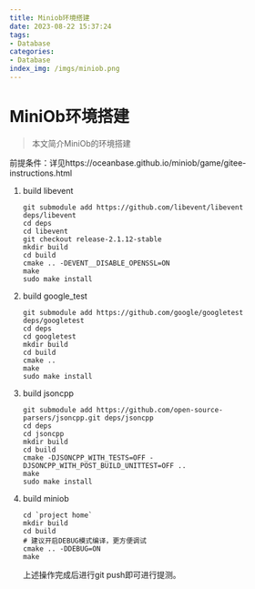 ```yaml
---
title: Miniob环境搭建
date: 2023-08-22 15:37:24
tags:
- Database
categories: 
- Database
index_img: /imgs/miniob.png
---
```


# MiniOb环境搭建

> 本文简介MiniOb的环境搭建

前提条件：详见https://oceanbase.github.io/miniob/game/gitee-instructions.html

1. build libevent

   ```shell
   git submodule add https://github.com/libevent/libevent deps/libevent
   cd deps
   cd libevent
   git checkout release-2.1.12-stable
   mkdir build
   cd build
   cmake .. -DEVENT__DISABLE_OPENSSL=ON
   make
   sudo make install
   ```

2. build google_test

   ```shell
   git submodule add https://github.com/google/googletest deps/googletest
   cd deps
   cd googletest
   mkdir build
   cd build
   cmake ..
   make
   sudo make install
   ```

3. build jsoncpp

   ```shell
   git submodule add https://github.com/open-source-parsers/jsoncpp.git deps/jsoncpp
   cd deps
   cd jsoncpp
   mkdir build
   cd build
   cmake -DJSONCPP_WITH_TESTS=OFF -DJSONCPP_WITH_POST_BUILD_UNITTEST=OFF ..
   make
   sudo make install
   ```

4. build miniob

   ```shell
   cd `project home`
   mkdir build
   cd build
   # 建议开启DEBUG模式编译，更方便调试
   cmake .. -DDEBUG=ON
   make
   ```

   上述操作完成后进行git push即可进行提测。

